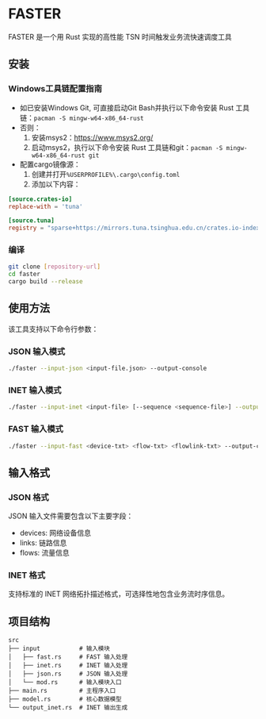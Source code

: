 # FASTER

FASTER 是一个用 Rust 实现的高性能 TSN 时间触发业务流快速调度工具

## 安装

### Windows工具链配置指南

- 如已安装Windows Git, 可直接启动Git Bash并执行以下命令安装 Rust 工具链：`pacman -S mingw-w64-x86_64-rust`
- 否则：
  1. 安装msys2：https://www.msys2.org/
  2. 启动msys2，执行以下命令安装 Rust 工具链和git：`pacman -S mingw-w64-x86_64-rust git`
- 配置cargo镜像源：
  1. 创建并打开`%USERPROFILE%\.cargo\config.toml`
  2. 添加以下内容：
```toml
[source.crates-io]
replace-with = 'tuna'

[source.tuna]
registry = "sparse+https://mirrors.tuna.tsinghua.edu.cn/crates.io-index/"
```
### 编译

```bash
git clone [repository-url]
cd faster
cargo build --release
```
## 使用方法

该工具支持以下命令行参数：

### JSON 输入模式

```bash
./faster --input-json <input-file.json> --output-console
```

### INET 输入模式

```bash
./faster --input-inet <input-file> [--sequence <sequence-file>] --output-inet <output-file>
```

### FAST 输入模式

```bash
./faster --input-fast <device-txt> <flow-txt> <flowlink-txt> --output-console
```

## 输入格式

### JSON 格式
JSON 输入文件需要包含以下主要字段：
- devices: 网络设备信息
- links: 链路信息
- flows: 流量信息

### INET 格式
支持标准的 INET 网络拓扑描述格式，可选择性地包含业务流时序信息。

## 项目结构

```
src
├── input           # 输入模块
│   ├── fast.rs     # FAST 输入处理
│   ├── inet.rs     # INET 输入处理
│   ├── json.rs     # JSON 输入处理
│   └── mod.rs      # 输入模块入口
├── main.rs         # 主程序入口
├── model.rs        # 核心数据模型
└── output_inet.rs  # INET 输出生成
```
